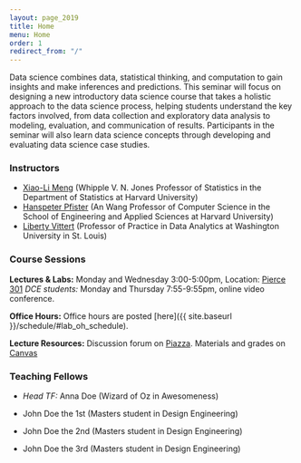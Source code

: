 ```yaml
---
layout: page_2019
title: Home
menu: Home
order: 1
redirect_from: "/"
---
```


Data science combines data, statistical thinking, and computation to gain insights and make inferences and predictions. This seminar will focus on designing a new introductory data science course that takes a holistic approach to the data science process, helping students understand the key factors involved, from data collection and exploratory data analysis to modeling, evaluation, and communication of results. Participants in the seminar will also learn data science concepts through developing and evaluating data science case studies.


### Instructors

- [Xiao-Li Meng](https://statistics.fas.harvard.edu/people/xiao-li-meng) (Whipple V. N. Jones Professor of Statistics in the Department of Statistics at Harvard University)
- [Hanspeter Pfister](http://vcg.seas.harvard.edu/people/hanspeter-pfister) (An Wang Professor of Computer Science in the School of Engineering and Applied Sciences at Harvard University)
- [Liberty Vittert](https://olin.wustl.edu/EN-US/Faculty-Research/Faculty/Pages/FacultyDetail.aspx?username=liberty.vittert) (Professor of Practice in Data Analytics at Washington University in St. Louis)


### Course Sessions

**Lectures & Labs:**
Monday and Wednesday 3:00-5:00pm, Location: [Pierce 301](https://www.google.com/maps/place/Pierce+Hall/@42.3780874,-71.1192954,17z/data=!3m1!4b1!4m5!3m4!1s0x89e3774113de44af:0x5966efcfd3aa5965!8m2!3d42.3780874!4d-71.1171014?hl=en)
*DCE students:* Monday and Thursday 7:55-9:55pm, online video conference.

**Office Hours:**
Office hours are posted [here]({{ site.baseurl }}/schedule/#lab_oh_schedule).

**Lecture Resources:**
Discussion forum on [Piazza](https://piazza.com/harvard/fall2019/stat250/home).
Materials and grades on [Canvas](https://canvas.harvard.edu/courses/61741)


### Teaching Fellows

- _Head TF:_ Anna Doe (Wizard of Oz in Awesomeness)

- John Doe the 1st (Masters student in Design Engineering)
- John Doe the 2nd (Masters student in Design Engineering)
- John Doe the 3rd (Masters student in Design Engineering)
